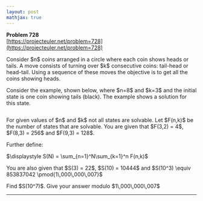 ```yaml
---
layout: post
mathjax: true
---
```

**Problem 728**  
[https://projecteuler.net/problem=728](https://projecteuler.net/problem=728)

<p>Consider $n$ coins arranged in a circle where each coin shows heads or tails. A move consists of turning over $k$ consecutive coins: tail-head or head-tail. Using a sequence of these moves the objective is to get all the coins showing heads.</p>

<p>Consider the example, shown below, where $n=8$ and $k=3$ and the initial state is one coin showing tails (black). The example shows a solution for this state.</p>

<div class="center">
<img src="project/images/p728_coin_circle.jpg" class="dark_img" alt="" /></div>

<p>For given values of $n$ and $k$ not all states are solvable.  Let $F(n,k)$ be the number of states that are solvable. You are given that $F(3,2) = 4$, $F(8,3) = 256$ and $F(9,3) = 128$.</p>

<p>Further define:</p>
<div class="center">
$\displaystyle	S(N) = \sum_{n=1}^N\sum_{k=1}^n F(n,k)$</div>

<p>You are also given that $S(3) = 22$, $S(10) = 10444$ and $S(10^3) \equiv 853837042 \pmod{1\,000\,000\,007}$</p>

<p>Find $S(10^7)$. Give your answer modulo $1\,000\,000\,007$</p>

---
